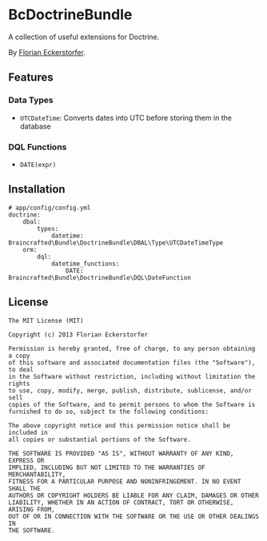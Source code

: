 BcDoctrineBundle
================

A collection of useful extensions for Doctrine.

By [Florian Eckerstorfer](http://florianeckerstorfer.com).


Features
--------

### Data Types

- `UTCDateTime`: Converts dates into UTC before storing them in the database

### DQL Functions

- `DATE(expr)`


Installation
------------

    # app/config/config.yml
    doctrine:
        dbal:
            types:
                datetime: Braincrafted\Bundle\DoctrineBundle\DBAL\Type\UTCDateTimeType
        orm:
            dql:
                datetime_functions:
                    DATE: Braincrafted\Bundle\DoctrineBundle\DQL\DateFunction


License
-------

    The MIT License (MIT)

    Copyright (c) 2013 Florian Eckerstorfer

    Permission is hereby granted, free of charge, to any person obtaining a copy
    of this software and associated documentation files (the "Software"), to deal
    in the Software without restriction, including without limitation the rights
    to use, copy, modify, merge, publish, distribute, sublicense, and/or sell
    copies of the Software, and to permit persons to whom the Software is
    furnished to do so, subject to the following conditions:

    The above copyright notice and this permission notice shall be included in
    all copies or substantial portions of the Software.

    THE SOFTWARE IS PROVIDED "AS IS", WITHOUT WARRANTY OF ANY KIND, EXPRESS OR
    IMPLIED, INCLUDING BUT NOT LIMITED TO THE WARRANTIES OF MERCHANTABILITY,
    FITNESS FOR A PARTICULAR PURPOSE AND NONINFRINGEMENT. IN NO EVENT SHALL THE
    AUTHORS OR COPYRIGHT HOLDERS BE LIABLE FOR ANY CLAIM, DAMAGES OR OTHER
    LIABILITY, WHETHER IN AN ACTION OF CONTRACT, TORT OR OTHERWISE, ARISING FROM,
    OUT OF OR IN CONNECTION WITH THE SOFTWARE OR THE USE OR OTHER DEALINGS IN
    THE SOFTWARE.
